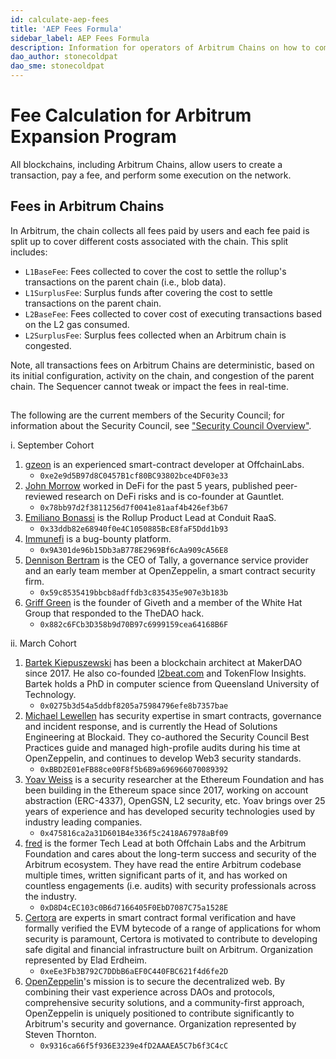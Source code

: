 ```yaml
---
id: calculate-aep-fees
title: 'AEP Fees Formula'
sidebar_label: AEP Fees Formula
description: Information for operators of Arbitrum Chains on how to compute the AEP Fees
dao_author: stonecoldpat
dao_sme: stonecoldpat
---
```


# Fee Calculation for Arbitrum Expansion Program

All blockchains, including Arbitrum Chains, allow users to create a transaction, pay a fee, and perform some execution on the network. 

## Fees in Arbitrum Chains
In Arbitrum, the chain collects all fees paid by users and each fee paid is split up to cover different costs associated with the chain. This split includes: 

- ``L1BaseFee``: Fees collected to cover the cost to settle the rollup's transactions on the parent chain (i.e., blob data). 
- ``L1SurplusFee``: Surplus funds after covering the cost to settle transactions on the parent chain. 
- ``L2BaseFee``: Fees collected to cover cost of executing transactions based on the L2 gas consumed. 
- ``L2SurplusFee``: Surplus fees collected when an Arbitrum chain is congested. 

Note, all transactions fees on Arbitrum Chains are deterministic, based on its initial configuration, activity on the chain, and congestion of the parent chain. The Sequencer cannot tweak or impact the fees in real-time. 

## 

The following are the current members of the Security Council; for information about the Security Council, see ["Security Council Overview"](./concepts/security-council).

i. September Cohort

1.  [gzeon](https://x.com/gzeon) is an experienced smart-contract developer at OffchainLabs.
    - `0xe2e9d5B97d8C0457B1cf80BC93802bce4DF03e33`
2.  [John Morrow](https://x.com/jmo_mx) worked in DeFi for the past 5 years, published peer-reviewed research on DeFi risks and is co-founder at Gauntlet.
    - `0x78bb97d2f3811256d7f0041e81aaf4b426ef3b67`
3.  [Emiliano Bonassi](https://x.com/emilianobonassi) is the Rollup Product Lead at Conduit RaaS.
    - `0x33ddb82e68940f0e4C1050885BcE8faF5Ddd1b93`
4.  [Immunefi](https://x.com/immunefi) is a bug-bounty platform.
    - `0x9A301de96b15Db3aB778E2969Bf6cAa909cA56E8`
5.  [Dennison Bertram](https://x.com/DennisonBertram) is the CEO of Tally, a governance service provider and an early team member at OpenZeppelin, a smart contract security firm.
    - `0x59c8535419bbcb8adffdb3c835435e907e3b183b`
6.  [Griff Green](https://x.com/thegrifft) is the founder of Giveth and a member of the White Hat Group that responded to the TheDAO hack.
    - `0x882c6FCb3D358b9d70B97c6999159cea64168B6F`

ii. March Cohort

1.  [Bartek Kiepuszewski](https://twitter.com/bkiepuszewski) has been a blockchain architect at MakerDAO since 2017. He also co-founded [l2beat.com](http://l2beat.com/) and TokenFlow Insights. Bartek holds a PhD in computer science from Queensland University of Technology.
    - `0x0275b3d54a5ddbf8205a75984796efe8b7357bae`
2.  [Michael Lewellen](https://x.com/LewellenMichael) has security expertise in smart contracts, governance and incident response, and is currently the Head of Solutions Engineering at Blockaid. They co-authored the Security Council Best Practices guide and managed high-profile audits during his time at OpenZeppelin, and continues to develop Web3 security standards.
    - `0xBBD2E01eFB88ce00F8f5b6B9a696966070089392`
3.  [Yoav Weiss](https://twitter.com/yoavw) is a security researcher at the Ethereum Foundation and has been building in the Ethereum space since 2017, working on account abstraction (ERC-4337), OpenGSN, L2 security, etc. Yoav brings over 25 years of experience and has developed security technologies used by industry leading companies.
    - `0x475816ca2a31D601B4e336f5c2418A67978aBf09`
4.  [fred](https://twitter.com/0x66726564) is the former Tech Lead at both Offchain Labs and the Arbitrum Foundation and cares about the long-term success and security of the Arbitrum ecosystem. They have read the entire Arbitrum codebase multiple times, written significant parts of it, and has worked on countless engagements (i.e. audits) with security professionals across the industry.
    - `0xD8D4cEC103c0B6d7166405F0EbD7087C75a1528E`
5.  [Certora](https://twitter.com/CertoraInc) are experts in smart contract formal verification and have formally verified the EVM bytecode of a range of applications for whom security is paramount, Certora is motivated to contribute to developing safe digital and financial infrastructure built on Arbitrum. Organization represented by Elad Erdheim.
    - `0xeEe3Fb3B792C7DDbB6aEF0C440FBC621f4d6fe2D`
6.  [OpenZeppelin](https://twitter.com/OpenZeppelin)'s mission is to secure the decentralized web. By combining their vast experience across DAOs and protocols, comprehensive security solutions, and a community-first approach, OpenZeppelin is uniquely positioned to contribute significantly to Arbitrum's security and governance. Organization represented by Steven Thornton. 
    - `0x9316ca66f5f936E3239e4fD2AAAEA5C7b6f3C4cC`
